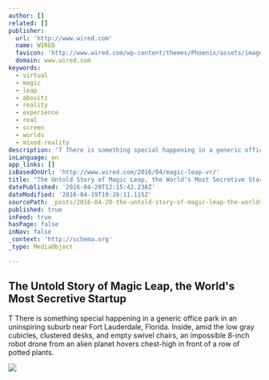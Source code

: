 ```yaml
---
author: []
related: []
publisher:
  url: 'http://www.wired.com'
  name: WIRED
  favicon: 'http://www.wired.com/wp-content/themes/Phoenix/assets/images/favicon.ico'
  domain: www.wired.com
keywords:
  - virtual
  - magic
  - leap
  - abovitz
  - reality
  - experience
  - real
  - screen
  - worlds
  - mixed-reality
description: 'T There is something special happening in a generic office park in an uninspiring suburb near Fort Lauderdale, Florida. Inside, amid the low gray cubicles, clustered desks, and empty swivel chairs, an impossible 8-inch robot drone from an alien planet hovers chest-high in front of a row of potted plants.'
inLanguage: en
app_links: []
isBasedOnUrl: 'http://www.wired.com/2016/04/magic-leap-vr/'
title: "The Untold Story of Magic Leap, the World's Most Secretive Startup"
datePublished: '2016-04-20T12:15:42.238Z'
dateModified: '2016-04-19T19:28:11.115Z'
sourcePath: _posts/2016-04-20-the-untold-story-of-magic-leap-the-worlds-most-secretive-s.md
published: true
inFeed: true
hasPage: false
inNav: false
_context: 'http://schema.org'
_type: MediaObject

---
```

<article style=""><h1>The Untold Story of Magic Leap, the World's Most Secretive Startup</h1><p>T There is something special happening in a generic office park in an uninspiring suburb near Fort Lauderdale, Florida. Inside, amid the low gray cubicles, clustered desks, and empty swivel chairs, an impossible 8-inch robot drone from an alien planet hovers chest-high in front of a row of potted plants.</p><img src="http://www.wired.com/wp-content/uploads/2016/04/ff_magic_leap-ultralight_beam.jpg" /></article>